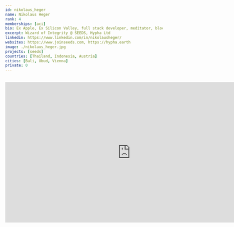 ```yaml
---
id: nikolaus_heger
name: Nikolaus Heger
rank: 4
memberships: [aci]
bio: Ex Apple, Ex Silicon Valley, full stack developer, meditator, blockchain wizard, 20 years experience as software architect, mobile app developer, and full stack developer.
excerpt: Wizard of Integrity @ SEEDS, Hypha Ltd
linkedin: https://www.linkedin.com/in/nikolausheger/
websites: https://www.joinseeds.com, https://hypha.earth
image: ./nikolaus_heger.jpg
projects: [seeds]
countries: [Thailand, Indonesia, Austria]
cities: [Bali, Ubud, Vienna]
private: 0
---
```


<BR>

<iframe src="https://player.vimeo.com/video/412277211" width="800" height="450" frameborder="0" allow="autoplay; fullscreen" allowfullscreen></iframe>

<BR>
